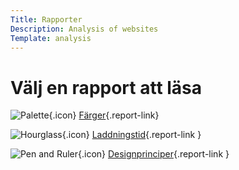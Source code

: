```yaml
---
Title: Rapporter
Description: Analysis of websites
Template: analysis
---
```


# Välj en rapport att läsa

![Palette](%base_url%/assets/img/palette-solid.svg){.icon}  [Färger](%base_url%/analysis/01_colors 'Link to Colors'){.report-link}

![Hourglass](%base_url%/assets/img/hourglass-half-regular.svg){.icon} [Laddningstid](%base_url%/analysis/02_load 'Link to Loadingtime'){.report-link }

![Pen and Ruler](%base_url%/assets/img/pen-ruler-solid.svg){.icon} [Designprinciper](%base_url%/analysis/03_design_principles 'Link to Design principles'){.report-link }
